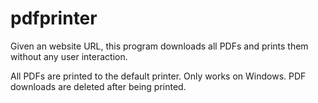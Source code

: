 # pdfprinter
Given an website URL, this program downloads all PDFs and prints them without any user interaction.

All PDFs are printed to the default printer. Only works on Windows. PDF downloads are deleted after being printed.
